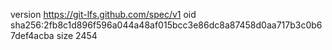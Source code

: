 version https://git-lfs.github.com/spec/v1
oid sha256:2fb8c1d896f596a044a48af015bcc3e86dc8a87458d0aa717b3c0b67def4acba
size 2454
